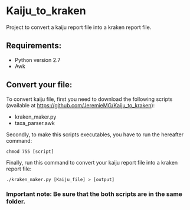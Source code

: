 # Kaiju_to_kraken
Project to convert a kaiju report file into a kraken report file.

## Requirements:
- Python version 2.7
- Awk 

## Convert your file:
To convert kaiju file, first you need to download the following scripts (available at https://github.com/JeremieMG/Kaiju_to_kraken):
- kraken_maker.py
- taxa_parser.awk

Secondly, to make this scripts executables, you have to run the hereafter command:
```
chmod 755 [script]
```

Finally, run this command to convert your kaiju report file into a kraken report file:
```
./kraken_maker.py [Kaiju_file] > [output]
```
### Important note: Be sure that the both scripts are in the same folder.
